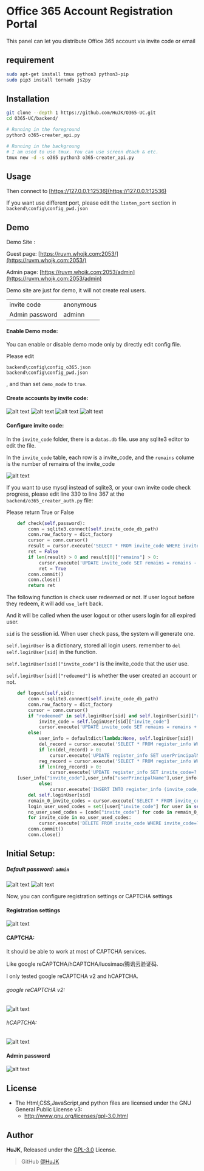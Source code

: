 # Office 365 Account Registration Portal
This panel can let you distribute Office 365 account via invite code or email

## requirement
```bash
sudo apt-get install tmux python3 python3-pip
sudo pip3 install tornado js2py
```

## Installation
```bash
git clone --depth 1 https://github.com/HuJK/O365-UC.git
cd O365-UC/backend/

# Running in the foreground
python3 o365-creater_api.py

# Running in the backgroung
# I am used to use tmux. You can use screen dtach & etc.
tmux new -d -s o365 python3 o365-creater_api.py
```

## Usage
Then connect to [https://127.0.0.1:12536](https://127.0.0.1:12536) 

If you want use different port, please edit the ```listen_port``` section in ```backend\config\config_pwd.json``` 

## Demo
Demo Site :

Guest page:
[https://ruvm.whojk.com:2053/](https://ruvm.whojk.com:2053/)

Admin page:
[https://ruvm.whojk.com:2053/admin](https://ruvm.whojk.com:2053/admin)

Demo site are just for demo, it will not create real users.

| | |
|-|-|
|invite code | anonymous|
|Admin password | adminn|

#### Enable Demo mode:
You can enable or disable demo mode only by directly edit config file.

Please edit 
```
backend\config\config_o365.json
backend\config\config_pwd.json
```
, and than set ```demo_mode``` to ```true```.


#### Create accounts by invite code:
![alt text](https://raw.githubusercontent.com/HuJK/O365-UC/master/Screenshots/14.PNG) ![alt text](https://raw.githubusercontent.com/HuJK/O365-UC/master/Screenshots/14-2.PNG)
![alt text](https://raw.githubusercontent.com/HuJK/O365-UC/master/Screenshots/12.PNG)
![alt text](https://raw.githubusercontent.com/HuJK/O365-UC/master/Screenshots/13.PNG)

#### Configure invite code:

In the ```invite_code``` folder, there is a ```datas.db``` file. use any sqlite3 editor to edit the file.

In the ```invite_code``` table, each row is a invite_code, and the ```remains``` colume is the number of remains of the invite_code

![alt text](https://raw.githubusercontent.com/HuJK/O365-UC/master/Screenshots/15.PNG)

If you want to use mysql instead of sqlite3, or your own invite code check progress, please edit line 330 to line 367 at the ```backend/o365_creater_auth.py``` file:

Please return True or False

```python
    def check(self,password):
        conn = sqlite3.connect(self.invite_code_db_path)
        conn.row_factory = dict_factory
        cursor = conn.cursor()
        result = cursor.execute('SELECT * FROM invite_code WHERE invite_code=?',[password]).fetchall()
        ret = False
        if len(result) > 0 and result[0]["remains"] > 0:
            cursor.execute('UPDATE invite_code SET remains = remains - 1 WHERE invite_code=?',[password])
            ret = True
        conn.commit()
        conn.close()
        return ret
```

The following function is check user redeemed or not. If user logout before they redeem, it will add ```use_left``` back. 

And it will be called when the user logout or other users login for all expired user.

```sid``` is the sesstion id. When user check pass, the system will generate one.

```self.loginUser``` is a dictionary, stored all login users. remember to ```del self.loginUser[sid]``` in the function.

```self.loginUser[sid]["invite_code"]``` is the invite_code that the user use.

```self.loginUser[sid]["redeemed"]``` is whether the user created an account or not. 

```python
    def logout(self,sid):
        conn = sqlite3.connect(self.invite_code_db_path)
        conn.row_factory = dict_factory
        cursor = conn.cursor()
        if "redeemed" in self.loginUser[sid] and self.loginUser[sid]["redeemed"] == False:
            invite_code = self.loginUser[sid]["invite_code"]
            cursor.execute('UPDATE invite_code SET remains = remains + 1 WHERE invite_code=?',[invite_code])
        else:
            user_info = defaultdict(lambda:None, self.loginUser[sid])
            del_record = cursor.execute('SELECT * FROM register_info WHERE userPrincipalName=?',[user_info["userPrincipalName"]]).fetchall()
            if len(del_record) > 0:
                cursor.execute('UPDATE register_info SET userPrincipalName=? WHERE id=?',[None,del_record[0]["id"]])
            reg_record = cursor.execute('SELECT * FROM register_info WHERE invite_code=? AND userPrincipalName IS NULL',[user_info["invite_code"]]).fetchall()
            if len(reg_record) > 0:
                cursor.execute('UPDATE register_info SET invite_code=? , userPrincipalName=? , displayName=? , infomation=? WHERE id=?',
    [user_info["invite_code"],user_info["userPrincipalName"],user_info["displayName"],json.dumps(user_info["infomation"],ensure_ascii=False,default=lambda x:str(x)),reg_record[0]["id"]])
            else:
                cursor.execute('INSERT INTO register_info (invite_code,userPrincipalName,displayName,infomation) VALUES (?,?,?,?)',[user_info["invite_code"],user_info["userPrincipalName"],user_info["displayName"],json.dumps(user_info["infomation"],indent=2, ensure_ascii=False,default=lambda x:str(x))])
        del self.loginUser[sid]
        remain_0_invite_codes = cursor.execute('SELECT * FROM invite_code WHERE remains=0').fetchall()
        login_user_used_codes = set([user["invite_code"] for user in self.loginUser.values()])
        no_user_used_codes = [code["invite_code"] for code in remain_0_invite_codes if code["invite_code"] not in login_user_used_codes]
        for invite_code in no_user_used_codes:
            cursor.execute('DELETE FROM invite_code WHERE invite_code=?',[invite_code]).fetchall()
        conn.commit()
        conn.close()
```


## Initial Setup:
 
##### Default password: ```admin```

![alt text](https://raw.githubusercontent.com/HuJK/O365-UC/master/Screenshots/01.PNG)
![alt text](https://raw.githubusercontent.com/HuJK/O365-UC/master/Screenshots/Setup.PNG)

Now, you can configure registration settings or CAPTCHA settings

#### Registration settings

![alt text](https://raw.githubusercontent.com/HuJK/O365-UC/master/Screenshots/09.PNG)

#### CAPTCHA:

It should be able to work at most of CAPTCHA services. 

Like google reCAPTCHA/hCAPTCHA/luosimao/腾讯云验证码. 

I only tested google reCAPTCHA v2 and hCAPTCHA.

###### google reCAPTCHA v2:

![alt text](https://raw.githubusercontent.com/HuJK/O365-UC/master/Screenshots/16.PNG)

###### hCAPTCHA:
![alt text](https://raw.githubusercontent.com/HuJK/O365-UC/master/Screenshots/17.PNG)

#### Admin password

![alt text](https://raw.githubusercontent.com/HuJK/O365-UC/master/Screenshots/10.PNG)

## License

- The Html,CSS,JavaScript,and python files are licensed under the GNU General Public License v3:
  - http://www.gnu.org/licenses/gpl-3.0.html

## Author

**HuJK**, Released under the [GPL-3.0](./LICENSE) License.<br>

> GitHub [@HuJK](https://github.com/HuJK)
